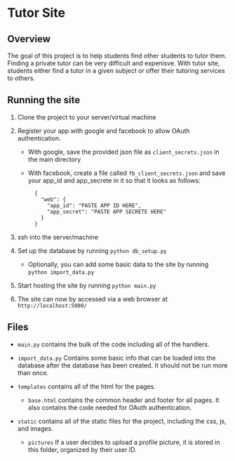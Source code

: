 
# Tutor Site

## Overview

The goal of this project is to help students find other students to tutor them.  Finding a private tutor can be very difficult
and expenisve.  With tutor site, students either find a tutor in a given subject or offer their tutoring services to others.

## Running the site

1. Clone the project to your server/virtual machine

2. Register your app with google and facebook to allow OAuth authentication.
	
	- With google, save the provided json file as `client_secrets.json` in the main directory

	- With facebook, create a file called `fb_client_secrets.json` and save your app_id and app_secrete in it so that it looks as follows:

			{
			  "web": {
			    "app_id": "PASTE APP ID HERE",
			    "app_secret": "PASTE APP SECRETE HERE"
			  }
			}

2. ssh into the server/machine

3. Set up the database by running `python db_setup.py`

	- Optionally, you can add some basic data to the site by running `python import_data.py`

4. Start hosting the site by running `python main.py`

5. The site can now by accessed via a web browser at `http://localhost:5000/`

## Files

* `main.py` contains the bulk of the code including all of the handlers.

* `import_data.py` Contains some basic info that can be loaded into the database after the database has been created.  It should not be run more than once.

* `templates` contains all of the html for the pages.

	* `base.html` contains the common header and footer for all pages.  It also contains the code needed for OAuth authentication.

* `static` contains all of the static files for the project, including the css, js, and images.

	* `pictures` If a user decides to upload a profile picture, it is stored in this folder, organized by their user ID.

